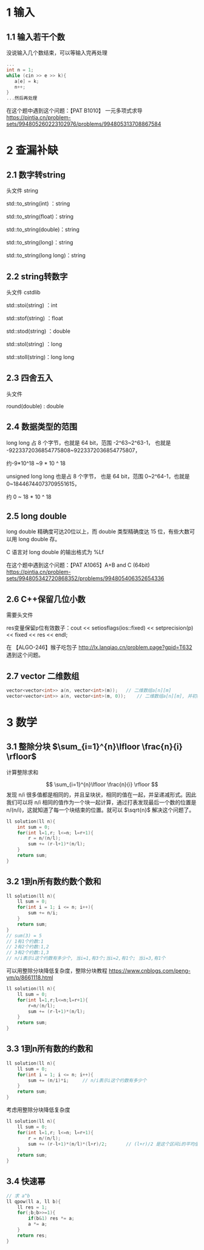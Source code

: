 # 1 输入

## 1.1 输入若干个数

没说输入几个数结束，可以等输入完再处理

 ```c++
...
int n = 1;
while (cin >> e >> k){
    a[e] = k;
    n++;
}
...然后再处理
 ```

在这个题中遇到这个问题：【PAT B1010】 一元多项式求导  https://pintia.cn/problem-sets/994805260223102976/problems/994805313708867584  

# 2 查漏补缺

## 2.1 数字转string

头文件 string

std::to_string(int) ：string

std::to_string(float)：string

std::to_string(double)：string

std::to_string(long)：string

std::to_string(long long)：string

## 2.2 string转数字

头文件 cstdlib

std::stoi(string) ：int

std::stof(string) ：float

std::stod(string) ：double

std::stol(string) ：long

std::stoll(string)：long long 

## 2.3 四舍五入

头文件 <cmath>

round(double) : double

## 2.4 数据类型的范围

long long 占 8 个字节，也就是 64 bit，范围 -2^63~2^63-1， 也就是 -9223372036854775808~9223372036854775807，

约-9*10^18 ~9 * 10 ^ 18

unsigned long long 也是占 8 个字节， 也是 64 bit，范围 0~2^64-1，也就是 0~18446744073709551615，

约 0 ~ 18 * 10 ^ 18

## 2.5 long double

long double 精确度可达20位以上，而 double 类型精确度达 15 位，有些大数可以用 long double 存。

C 语言对 long double 的输出格式为  %Lf

在这个题中遇到这个问题：【PAT A1065】A+B and C (64bit)  https://pintia.cn/problem-sets/994805342720868352/problems/994805406352654336

## 2.6 C++保留几位小数

需要头文件 <iomanip>

res变量保留p位有效数子：cout << setiosflags(ios::fixed) << setprecision(p) << fixed << res << endl;

在 【ALGO-246】猴子吃包子 http://lx.lanqiao.cn/problem.page?gpid=T632  遇到这个问题。

## 2.7 vector 二维数组

```C++
vector<vector<int>> a(n, vector<int>(m));	// 二维数组a[n][m]
vector<vector<int>> a(n, vector<int>(m, 0));	// 二维数组a[n][m], 并初始化为0
```

# 3 数学

## 3.1 整除分块 $\sum_{i=1}^{n}\lfloor \frac{n}{i} \rfloor$ 

计算整除求和


$$
\sum_{i=1}^{n}\lfloor \frac{n}{i} \rfloor
$$
发现 n/i 很多值都是相同的，并且呈块状，相同的值在一起，并呈递减形式。因此我们可以将 n/i 相同的值作为一个块一起计算，通过打表发现最后一个数的位置是 n/(n/i)，这就知道了每一个块结束的位置。就可以 $\sqrt{n}$ 解决这个问题了。

```c++
ll solution(ll n){
    int sum = 0;
    for(int l=1,r; l<=n; l=r+1){
        r = n/(n/l);
        sum += (r-l+1)*(n/l);
    }
    return sum;
}
```


## 3.2 1到n所有数约数个数和

```c++
ll solution(ll n){
    ll sum = 0;
    for(int i = 1; i <= n; i++){
        sum += n/i;
    }
    return sum;
}
// sum(3) = 5
// 1有1个约数:1
// 2有2个约数:1,2
// 3有2个约数:1,3
// n/i表示i这个约数有多少个, 当i=1,有3个;当i=2,有1个; 当i=3,有1个
```

可以用整除分块降低复杂度，整除分块教程 https://www.cnblogs.com/peng-ym/p/8661118.html

```c++
ll solution(ll n){
    ll sum = 0;
    for(int l=1,r;l<=n;l=r+1){
        r=n/(n/l);
        sum += (r-l+1)*(n/l);
    }
    return sum;
}
```

## 3.3 1到n所有数的约数和 

```c++
ll solution(ll n){
    ll sum = 0;
    for(int i = 1; i <= n; i++){
        sum += (n/i)*i;		// n/i表示i这个约数有多少个
    }
    return sum;
}
```

考虑用整除分块降低复杂度

```c++
ll solution(ll n){
    ll sum = 0;
    for(int l=1,r; l<=n; l=r+1){
        r = n/(n/l);
        sum += (r-l+1)*(n/l)*(l+r)/2;		// (l+r)/2 是这个区间i的平均值
    }
    return sum;
}
```

## 3.4 快速幂

```c++
// 求 a^b
ll qpow(ll a, ll b){
    ll res = 1;
    for(;b;b>>=1){
        if(b&1) res *= a;
        a *= a;
    }
    return res;
}
```

